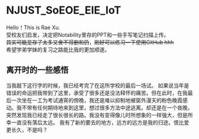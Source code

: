 # NJUST_SoEOE_EIE_IoT
Hello！This is Rae Xu.  
受校友们启发，决定把Notability里存的PPT和一些手写笔记扫描上传。  
~~其实可能是存了太多又舍不得删和扔~~，~~刚好可以练习一下使用GitHub hhh~~  
希望学弟学妹的复习之路能比我的更加顺遂。

## 离开时的一些感悟
当我敲下这行字的时候，我已经考完了在这所学校的最后一场试。
如果说当年是错误的命运把我带到了这里，承受了很多还是没法释怀的痛苦。但在此时，在我最后一次坐在一工为考试通宵的傍晚，我还是难以抑制地被窗外漫天的粉色晚霞感动。我不带有任何期待地来到这里，想过很多方法中途逃离。却还是在一个夜晚，突然发现我已经走了很长很长的路。我没有变得像儿时所想象的一样强大，但是所幸一直没有落后太远。
我有了新的要去的地方，远方的远方是我的归途。恨比爱更长久，不是吗？
